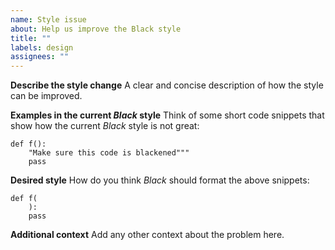 ```yaml
---
name: Style issue
about: Help us improve the Black style
title: ""
labels: design
assignees: ""
---
```


**Describe the style change** A clear and concise description of how the style can be
improved.

**Examples in the current _Black_ style** Think of some short code snippets that show
how the current _Black_ style is not great:

```
def f():
    "Make sure this code is blackened"""
    pass
```

**Desired style** How do you think _Black_ should format the above snippets:

```
def f(
    ):
    pass
```

**Additional context** Add any other context about the problem here.
